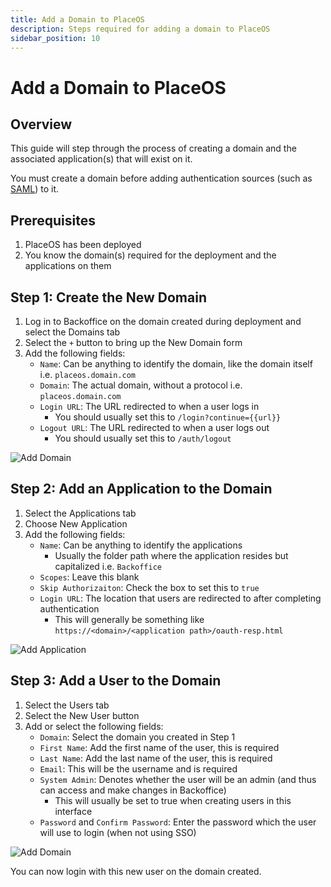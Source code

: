 ```yaml
---
title: Add a Domain to PlaceOS
description: Steps required for adding a domain to PlaceOS
sidebar_position: 10
---
```


# Add a Domain to PlaceOS

## Overview

This guide will step through the process of creating a domain and the associated application(s) that will exist on it.

You must create a domain before adding authentication sources (such as [SAML](../authentication/configure-saml.md)) to it.

## Prerequisites

1. PlaceOS has been deployed
2. You know the domain(s) required for the deployment and the applications on them

## Step 1: Create the New Domain

1. Log in to Backoffice on the domain created during deployment and select the Domains tab
2. Select the `+` button to bring up the New Domain form
3. Add the following fields:
   * `Name`: Can be anything to identify the domain, like the domain itself i.e. `placeos.domain.com`
   * `Domain`: The actual domain, without a protocol i.e. `placeos.domain.com`
   * `Login URL`: The URL redirected to when a user logs in
     * You should usually set this to `/login?continue={{url}}`
   * `Logout URL`: The URL redirected to when a user logs out
     * You should usually set this to `/auth/logout`

![Add Domain](../assets/add\_domain.png)

## Step 2: Add an Application to the Domain

1. Select the Applications tab
2. Choose New Application
3. Add the following fields:
   * `Name`: Can be anything to identify the applications
     * Usually the folder path where the application resides but capitalized i.e. `Backoffice`
   * `Scopes`: Leave this blank
   * `Skip Authorizaiton`: Check the box to set this to `true`
   * `Login URL`: The location that users are redirected to after completing authentication
     * This will generally be something like `https://<domain>/<application path>/oauth-resp.html`

![Add Application](../assets/add\_application.png)

## Step 3: Add a User to the Domain

1. Select the Users tab
2. Select the New User button
3. Add or select the following fields:
   * `Domain`: Select the domain you created in Step 1
   * `First Name`: Add the first name of the user, this is required
   * `Last Name`: Add the last name of the user, this is required
   * `Email`: This will be the username and is required
   * `System Admin`: Denotes whether the user will be an admin (and thus can access and make changes in Backoffice)
     * This will usually be set to true when creating users in this interface
   * `Password` and `Confirm Password`: Enter the password which the user will use to login (when not using SSO)

![Add Domain](../assets/add\_user.png)

You can now login with this new user on the domain created.
